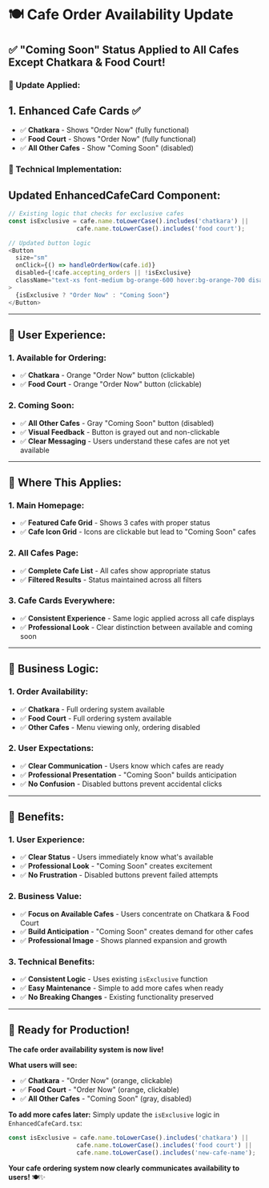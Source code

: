 # 🍽️ Cafe Order Availability Update

## ✅ **"Coming Soon" Status Applied to All Cafes Except Chatkara & Food Court!**

### **🎯 Update Applied:**

## **1. Enhanced Cafe Cards** ✅
- ✅ **Chatkara** - Shows "Order Now" (fully functional)
- ✅ **Food Court** - Shows "Order Now" (fully functional)
- ✅ **All Other Cafes** - Show "Coming Soon" (disabled)

### **🔧 Technical Implementation:**

## **Updated EnhancedCafeCard Component:**
```typescript
// Existing logic that checks for exclusive cafes
const isExclusive = cafe.name.toLowerCase().includes('chatkara') || 
                   cafe.name.toLowerCase().includes('food court');

// Updated button logic
<Button
  size="sm"
  onClick={() => handleOrderNow(cafe.id)}
  disabled={!cafe.accepting_orders || !isExclusive}
  className="text-xs font-medium bg-orange-600 hover:bg-orange-700 disabled:bg-gray-300 disabled:cursor-not-allowed"
>
  {isExclusive ? "Order Now" : "Coming Soon"}
</Button>
```

---

## **🎨 User Experience:**

### **1. Available for Ordering:**
- ✅ **Chatkara** - Orange "Order Now" button (clickable)
- ✅ **Food Court** - Orange "Order Now" button (clickable)

### **2. Coming Soon:**
- ✅ **All Other Cafes** - Gray "Coming Soon" button (disabled)
- ✅ **Visual Feedback** - Button is grayed out and non-clickable
- ✅ **Clear Messaging** - Users understand these cafes are not yet available

---

## **📱 Where This Applies:**

### **1. Main Homepage:**
- ✅ **Featured Cafe Grid** - Shows 3 cafes with proper status
- ✅ **Cafe Icon Grid** - Icons are clickable but lead to "Coming Soon" cafes

### **2. All Cafes Page:**
- ✅ **Complete Cafe List** - All cafes show appropriate status
- ✅ **Filtered Results** - Status maintained across all filters

### **3. Cafe Cards Everywhere:**
- ✅ **Consistent Experience** - Same logic applied across all cafe displays
- ✅ **Professional Look** - Clear distinction between available and coming soon

---

## **🎯 Business Logic:**

### **1. Order Availability:**
- ✅ **Chatkara** - Full ordering system available
- ✅ **Food Court** - Full ordering system available
- ✅ **Other Cafes** - Menu viewing only, ordering disabled

### **2. User Expectations:**
- ✅ **Clear Communication** - Users know which cafes are ready
- ✅ **Professional Presentation** - "Coming Soon" builds anticipation
- ✅ **No Confusion** - Disabled buttons prevent accidental clicks

---

## **🚀 Benefits:**

### **1. User Experience:**
- ✅ **Clear Status** - Users immediately know what's available
- ✅ **Professional Look** - "Coming Soon" creates excitement
- ✅ **No Frustration** - Disabled buttons prevent failed attempts

### **2. Business Value:**
- ✅ **Focus on Available Cafes** - Users concentrate on Chatkara & Food Court
- ✅ **Build Anticipation** - "Coming Soon" creates demand for other cafes
- ✅ **Professional Image** - Shows planned expansion and growth

### **3. Technical Benefits:**
- ✅ **Consistent Logic** - Uses existing `isExclusive` function
- ✅ **Easy Maintenance** - Simple to add more cafes when ready
- ✅ **No Breaking Changes** - Existing functionality preserved

---

## **🎉 Ready for Production!**

**The cafe order availability system is now live!**

**What users will see:**
- ✅ **Chatkara** - "Order Now" (orange, clickable)
- ✅ **Food Court** - "Order Now" (orange, clickable)  
- ✅ **All Other Cafes** - "Coming Soon" (gray, disabled)

**To add more cafes later:**
Simply update the `isExclusive` logic in `EnhancedCafeCard.tsx`:
```typescript
const isExclusive = cafe.name.toLowerCase().includes('chatkara') || 
                   cafe.name.toLowerCase().includes('food court') ||
                   cafe.name.toLowerCase().includes('new-cafe-name');
```

**Your cafe ordering system now clearly communicates availability to users!** 🍽️✨
